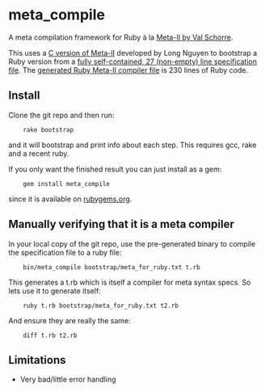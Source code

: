 meta_compile
============

A meta compilation framework for Ruby à la [Meta-II by Val Schorre](http://ibm-1401.info/Meta-II-schorre.pdf).

This uses a [C version of Meta-II](https://github.com/impeachgod/meta) developed by Long Nguyen to bootstrap a Ruby version from a [fully self-contained, 27 (non-empty) line specification file](https://raw.github.com/robertfeldt/meta_compile/master/bootstrap/meta_for_ruby.txt). The [generated Ruby Meta-II compiler file](https://github.com/robertfeldt/meta_compile/blob/master/bin/meta_compile) is 230 lines of Ruby code.

Install
-------

Clone the git repo and then run:

        rake bootstrap

and it will bootstrap and print info about each step. This requires gcc, rake and a recent ruby. 

If you only want the finished result you can just install as a gem:

        gem install meta_compile

since it is available on [rubygems.org](https://rubygems.org/gems/meta_compile).

Manually verifying that it is a meta compiler
---------------------------------------------

In your local copy of the git repo, use the pre-generated binary to compile the specification file to a ruby file:

        bin/meta_compile bootstrap/meta_for_ruby.txt t.rb

This generates a t.rb which is itself a compiler for meta syntax specs. So lets use it to generate itself:

        ruby t.rb bootstrap/meta_for_ruby.txt t2.rb

And ensure they are really the same:

        diff t.rb t2.rb

Limitations
-----------
+ Very bad/little error handling
